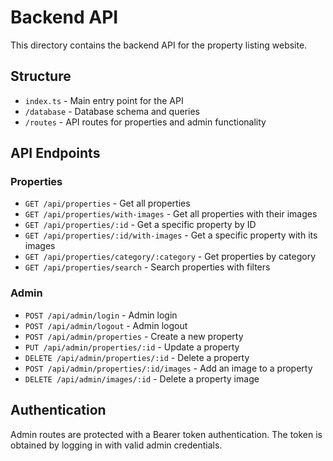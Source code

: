 # Backend API

This directory contains the backend API for the property listing website.

## Structure

- `index.ts` - Main entry point for the API
- `/database` - Database schema and queries
- `/routes` - API routes for properties and admin functionality

## API Endpoints

### Properties

- `GET /api/properties` - Get all properties
- `GET /api/properties/with-images` - Get all properties with their images
- `GET /api/properties/:id` - Get a specific property by ID
- `GET /api/properties/:id/with-images` - Get a specific property with its images
- `GET /api/properties/category/:category` - Get properties by category
- `GET /api/properties/search` - Search properties with filters

### Admin

- `POST /api/admin/login` - Admin login
- `POST /api/admin/logout` - Admin logout
- `POST /api/admin/properties` - Create a new property
- `PUT /api/admin/properties/:id` - Update a property
- `DELETE /api/admin/properties/:id` - Delete a property
- `POST /api/admin/properties/:id/images` - Add an image to a property
- `DELETE /api/admin/images/:id` - Delete a property image

## Authentication

Admin routes are protected with a Bearer token authentication. The token is obtained by logging in with valid admin credentials.
